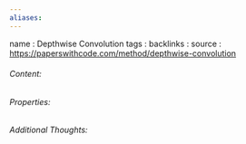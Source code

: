 ```yaml
---
aliases:
---
```

name : Depthwise Convolution
tags : 
backlinks : 
source : https://paperswithcode.com/method/depthwise-convolution

###### Content:


###### Properties:


###### Additional Thoughts:
